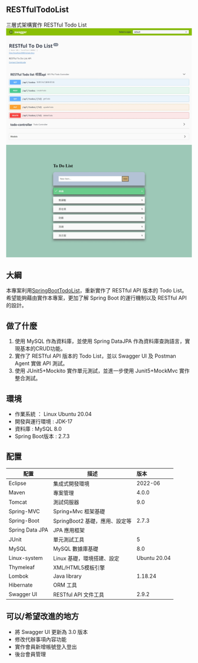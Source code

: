 ## RESTfulTodoList
三層式架構實作 RESTful Todo List
![](./Swagger-ui.jpeg)
![](./Todo_List.jpeg)
## 大綱
本專案利用[SpringBootTodoList](https://github.com/davidcode0128/SpringBootTodoList)，重新實作了 RESTful API 版本的 Todo List。
希望能夠藉由實作本專案，更加了解 Spring Boot 的運行機制以及 RESTful API 的設計。

## 做了什麼

1. 使用 MySQL 作為資料庫，並使用 Spring DataJPA 作為資料庫查詢語言，實現基本的CRUD功能。
2. 實作了 RESTful API 版本的 Todo List，並以 Swagger UI 及 Postman Agent 實做 API 測試。
3. 使用 JUnit5+Mockito 實作單元測試，並進一步使用 Junit5+MockMvc 實作整合測試。

## 環境

+ 作業系統 ： Linux Ubuntu 20.04
+ 開發與運行環境 : JDK-17
+ 資料庫 : MySQL 8.0
+ Spring Boot版本 : 2.7.3

## 配置

| 配置            | 描述                           | 版本         |
| --------------- | ------------------------------ |:------------|
| Eclipse         | 集成式開發環境                 | 2022-06      |
| Maven           | 專案管理                       | 4.0.0        |
| Tomcat          | 測試伺服器                     | 9.0          |
| Spring-MVC      | Spring+Mvc 框架基礎            |              |
| Spring-Boot     | SpringBoot2 基礎，應用、設定等 | 2.7.3        |
| Spring Data JPA | JPA 應用框架                   |              |
| JUnit           | 單元測試工具                   | 5            |
| MySQL           | MySQL 數據庫基礎               | 8.0          |
| Linux-system    | Linux 基礎，環境搭建、設定      | Ubuntu 20.04 |
| Thymeleaf       | XML/HTML5模板引擎              |              |
| Lombok          | Java library                   | 1.18.24      |
| Hibernate       | ORM 工具                       |              |
| Swagger UI      | RESTful API 文件工具           | 2.9.2        |

## 可以/希望改進的地方

+ 將 Swagger UI 更新為 3.0 版本
+ 修改代辦事項內容功能
+ 實作會員新增帳號登入登出
+ 後台會員管理